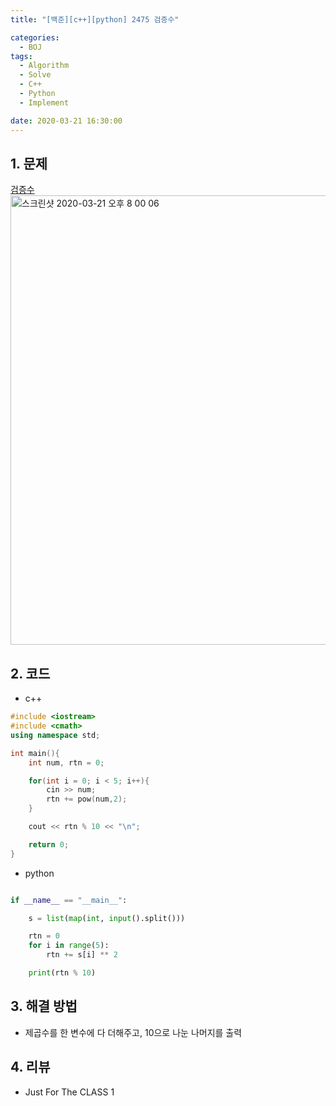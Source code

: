 ```yaml
---
title: "[백준][c++][python] 2475 검증수"

categories:
  - BOJ
tags:
  - Algorithm
  - Solve
  - C++
  - Python
  - Implement

date: 2020-03-21 16:30:00
---
```


## 1. 문제
[검증수](https://www.acmicpc.net/problem/2475)  
<img width="719" alt="스크린샷 2020-03-21 오후 8 00 06" src="https://user-images.githubusercontent.com/20227720/77225022-96ff0b80-6bae-11ea-81a8-ee433014df7b.png">


## 2. 코드

- c++

```c++
#include <iostream>
#include <cmath>
using namespace std;

int main(){
    int num, rtn = 0;

    for(int i = 0; i < 5; i++){
        cin >> num;
        rtn += pow(num,2);
    }

    cout << rtn % 10 << "\n";

    return 0;
}
```

- python

```python

if __name__ == "__main__":

    s = list(map(int, input().split()))

    rtn = 0
    for i in range(5):
        rtn += s[i] ** 2

    print(rtn % 10)
```

## 3. 해결 방법

- 제곱수를 한 변수에 다 더해주고, 10으로 나눈 나머지를 출력

## 4. 리뷰

- Just For The CLASS 1